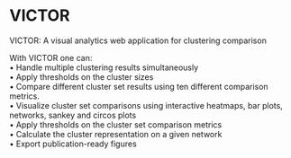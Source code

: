 # VICTOR
VICTOR: A visual analytics web application for clustering comparison  
  
With VICTOR one can:  
• Handle multiple clustering results simultaneously  
• Apply thresholds on the cluster sizes  
• Compare different cluster set results using ten different comparison metrics.  
• Visualize cluster set comparisons using interactive heatmaps, bar plots, networks, sankey and circos plots  
• Apply thresholds on the cluster set comparison metrics  
• Calculate the cluster representation on a given network  
• Export publication-ready figures

